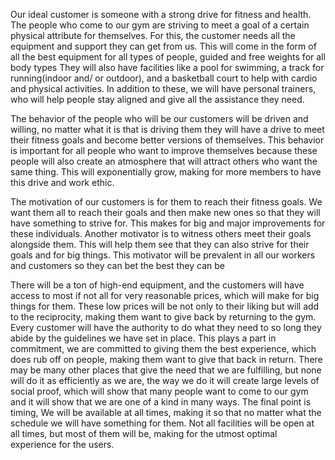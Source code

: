 Our ideal customer is someone with a strong drive for fitness and health. The people who come to our gym are striving to meet a goal of a certain physical attribute for themselves.
For this, the customer needs all the equipment and support they can get from us. This will come in the form of all the best equipment for all types of people, guided and free weights for all body types
They will also have facilities like a pool for swimming, a track for running(indoor and/ or outdoor), and a basketball court to help with cardio and physical activities.
In addition to these, we will have personal trainers, who will help people stay aligned and give all the assistance they need.


The behavior of the people who will be our customers will be driven and willing, no matter what it is that is driving them they will have a drive to meet their fitness goals and become better versions of themselves.
This behavior is important for all people who want to improve themselves because these people will also create an atmosphere that will attract others who want the same thing. This will exponentially grow, making for more members 
to have this drive and work ethic.

The motivation of our customers is for them to reach their fitness goals. We want them all to reach their goals and then make new ones so that they will have  something to strive for. This makes for big and major improvements for these individuals.
Another motivator is to witness others meet their goals alongside them. This will help them see that they can also strive for their goals and for big things. This motivator will be prevalent in all our workers and customers so they can bet the best they can be

There will be a ton of high-end equipment, and the customers will have access to most if not all for very reasonable prices, which will make for big things for them. These low prices will be not only to their liking but will add to the reciprocity, making them want to give back by returning to the gym. Every customer will have the authority to do what they need to so long they abide by the guidelines we have set in place. This plays a part in commitment, we are committed to giving them the best experience, which does rub off on people, making them want to give that back in return. There may be many other places that give the need that we are fulfilling, but none will do it as efficiently as we are, the way we do it will create large levels of social proof, which will show that many people want to come to our gym and it will show that we are one of a kind in many ways. The final point is timing, We will be available at all times, making it so that no matter what the schedule we will have something for them. Not all facilities will be open at all times, but most of them will be, making for the utmost optimal experience for the users.



